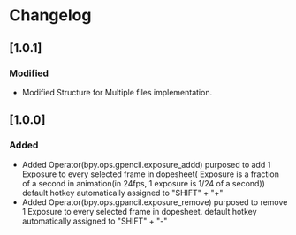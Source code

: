# Changelog     

## [1.0.1]
### Modified
- Modified Structure for Multiple files implementation.

## [1.0.0]
### Added 
- Added Operator(bpy.ops.gpencil.exposure_addd) purposed to add 1 Exposure to every selected frame in dopesheet( Exposure is a fraction of a second in animation(in 24fps, 1 exposure is 1/24 of a second)) default hotkey automatically assigned to "SHIFT" + "+" 
- Added Operator(bpy.ops.gpancil.exposure_remove) purposed to remove 1 Exposure to every selected frame in dopesheet. default hotkey automatically assigned to "SHIFT" + "-"
